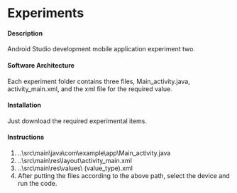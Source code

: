 # Experiments

#### Description
Android Studio development mobile application experiment two.

#### Software Architecture
Each experiment folder contains three files, Main_activity.java, activity_main.xml, and the xml file for the required value.

#### Installation

Just download the required experimental items.

#### Instructions

1.  ..\src\main\java\com\example\app\Main_activity.java
2.  ..\src\main\res\layout\activity_main.xml
3.  ..\src\main\res\values\ (value_type).xml
4.  After putting the files according to the above path, select the device and run the code.
